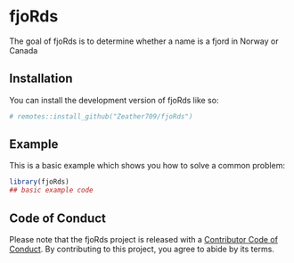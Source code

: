 
# fjoRds

<!-- badges: start -->
<!-- badges: end -->

The goal of fjoRds is to determine whether a name is a fjord in Norway or Canada

## Installation

You can install the development version of fjoRds like so:

``` r
# remotes::install_github("Zeather709/fjoRds")
```

## Example

This is a basic example which shows you how to solve a common problem:

``` r
library(fjoRds)
## basic example code
```

## Code of Conduct

Please note that the fjoRds project is released with a [Contributor Code of Conduct](https://contributor-covenant.org/version/2/1/CODE_OF_CONDUCT.html). By contributing to this project, you agree to abide by its terms.